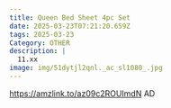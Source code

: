```yaml
---
title: Queen Bed Sheet 4pc Set
date: 2025-03-23T07:21:20.659Z
tags: 2025-03-23
Category: OTHER
description: |
  11.xx
image: img/51dytjl2qnl._ac_sl1080_.jpg
---
```

https://amzlink.to/az09c2ROUImdN
AD